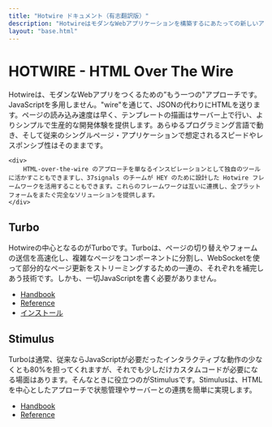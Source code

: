 ```yaml
---
title: "Hotwire ドキュメント（有志翻訳版）"
description: "HotwireはモダンなWebアプリケーションを構築するにあたっての新しいアプローチです。多量のJavaScriptを書くことなく、サーバーサイドからJSONではなくHTMLを送ります。このサイトでは、Hotwireの主要技術であるTurboとStimulusについて、公式ドキュメントのReferenceとHandbookの翻訳を掲載します"
layout: "base.html"
---
```


<main id="content">
  <h1>HOTWIRE - HTML Over The Wire</h1>
  <div class="description">
    <div>
      Hotwireは、モダンなWebアプリをつくるための”もう一つの"アプローチです。JavaScriptを多用しません。"wire"を通じて、JSONの代わりにHTMLを送ります。ページの読み込み速度は早く、テンプレートの描画はサーバー上で行い、よりシンプルで生産的な開発体験を提供します。あらゆるプログラミング言語で動き、そして従来のシングルページ・アプリケーションで想定されるスピードやレスポンシブ性はそのままです。
    </div>

    <div>
        HTML-over-the-wire のアプローチを単なるインスピレーションとして独自のツールに活かすこともできますし、37signals のチームが HEY のために設計した Hotwire フレームワークを活用することもできます。これらのフレームワークは互いに連携し、全プラットフォームをまたぐ完全なソリューションを提供します。
    </div>
  </div>
  <section>
    <h2>Turbo</h2>
    <div class="description">
      Hotwireの中心となるのがTurboです。Turboは、ページの切り替えやフォームの送信を高速化し、複雑なページをコンポーネントに分割し、WebSocketを使って部分的なページ更新をストリーミングするための一連の、それぞれを補完しあう技術です。しかも、一切JavaScriptを書く必要がありません。
    </div>
    <ul>
      <li> <a href="/turbo/handbook/introduction/">Handbook</a> </li>
      <li> <a href="/turbo/reference/drive/">Reference</a> </li>
      <li> <a href="/turbo/handbook/installing/">インストール</a> </li>
    </ul>
  </section>
  <section>
    <h2>Stimulus</h2>
    <div class="description">
      Turboは通常、従来ならJavaScriptが必要だったインタラクティブな動作の少なくとも80%を担ってくれますが、それでも少しだけカスタムコードが必要になる場面はあります。そんなときに役立つのがStimulusです。Stimulusは、HTMLを中心としたアプローチで状態管理やサーバーとの連携を簡単に実現します。
    </div>
    <ul>
      <li> <a href="/stimulus/handbook/introduction/">Handbook</a> </li>
      <li> <a href="/stimulus/reference/controllers/">Reference</a> </li>
    </ul>
  </section>
</main>
<footer>
</footer>